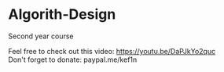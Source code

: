 # Algorith-Design
Second year course

Feel free to check out this video: https://youtu.be/DaPJkYo2quc   
Don't forget to donate: paypal.me/kef1n
